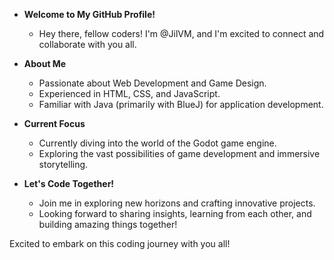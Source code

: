 - **Welcome to My GitHub Profile!**
  - Hey there, fellow coders! I'm @JilVM, and I'm excited to connect and collaborate with you all.
  
- **About Me**
  - Passionate about Web Development and Game Design.
  - Experienced in HTML, CSS, and JavaScript.
  - Familiar with Java (primarily with BlueJ) for application development.
  
- **Current Focus**
  - Currently diving into the world of the Godot game engine.
  - Exploring the vast possibilities of game development and immersive storytelling.

- **Let's Code Together!**
  - Join me in exploring new horizons and crafting innovative projects.
  - Looking forward to sharing insights, learning from each other, and building amazing things together!

Excited to embark on this coding journey with you all!



<!---
JilVM/JilVM is a ✨ special ✨ repository because its `README.md` (this file) appears on your GitHub profile.
You can click the Preview link to take a look at your changes.
--->
